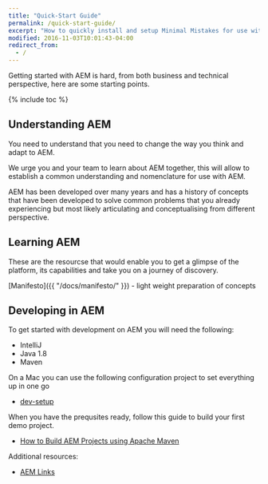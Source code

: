```yaml
---
title: "Quick-Start Guide"
permalink: /quick-start-guide/
excerpt: "How to quickly install and setup Minimal Mistakes for use with GitHub Pages."
modified: 2016-11-03T10:01:43-04:00
redirect_from:
  - /
---
```


Getting started with AEM is hard, from both business and technical perspective, here are some starting points.

{% include toc %}

## Understanding AEM

You need to understand that you need to change the way you think and adapt to AEM.

We urge you and your team to learn about AEM together, this will allow to establish a common understanding and nomenclature for use with AEM.

AEM has been developed over many years and has a history of concepts that have been developed to solve common problems that you already experiencing but most likely articulating and conceptualising from different perspective.

## Learning AEM

These are the resourcse that would enable you to get a glimpse of the platform, its capabilities and take you on a journey of discovery.

[Manifesto]({{ "/docs/manifesto/" }}) - light weight preparation of concepts

## Developing in AEM

To get started with development on AEM you will need the following:

* IntelliJ
* Java 1.8
* Maven

On a Mac you can use the following configuration project to set everything up in one go

* [dev-setup](https://github.com/wildone/dev-setup)

When you have the prequsites ready, follow this guide to build your first demo project.

* [How to Build AEM Projects using Apache Maven](https://docs.adobe.com/docs/en/aem/6-2/develop/dev-tools/ht-projects-maven.html)

Additional resources:

* [AEM Links](https://github.com/paulrohrbeck/aem-links)

